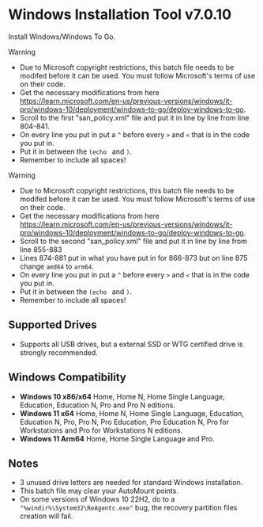 # Windows Installation Tool v7.0.10
Install Windows/Windows To Go.

> [!WARNING]
> - Due to Microsoft copyright restrictions, this batch file needs to be modifed before it can be used. You must follow Microsoft's terms of use on their code.
> - Get the necessary modifications from here https://learn.microsoft.com/en-us/previous-versions/windows/it-pro/windows-10/deployment/windows-to-go/deploy-windows-to-go.
> - Scroll to the first "san_policy.xml" file and put it in line by line from line 804-841.
> - On every line you put in put a `^` before every `>` and `<` that is in the code you put in.
> - Put it in between the `(echo ` and `)`.
> - Remember to include all spaces!

> [!WARNING]
> - Due to Microsoft copyright restrictions, this batch file needs to be modifed before it can be used. You must follow Microsoft's terms of use on their code.
> - Get the necessary modifications from here https://learn.microsoft.com/en-us/previous-versions/windows/it-pro/windows-10/deployment/windows-to-go/deploy-windows-to-go.
> - Scroll to the second "san_policy.xml" file and put it in line by line from line 855-883
> - Lines 874-881 put in what you have put in for 866-873 but on line 875 change `amd64` to `arm64`.
> - On every line you put in put a `^` before every `>` and `<` that is in the code you put in.
> - Put it in between the `(echo ` and `)`.
> - Remember to include all spaces!

## Supported Drives
- Supports all USB drives, but a external SSD or WTG certified drive is strongly recommended.

## Windows Compatibility
- **Windows 10 x86/x64** Home, Home N, Home Single Language, Education, Education N, Pro and Pro N editions.
- **Windows 11 x64** Home, Home N, Home Single Language, Education, Education N, Pro, Pro N, Pro Education, Pro Education N, Pro for Workstations and Pro for Workstations N editions.  
- **Windows 11 Arm64** Home, Home Single Language and Pro.

## Notes
- 3 unused drive letters are needed for standard Windows installation.
- This batch file may clear your AutoMount points.
- On some versions of Windows 10 22H2, do to a `"%windir%\System32\ReAgentc.exe"` bug, the recovery partition files creation will fail.
